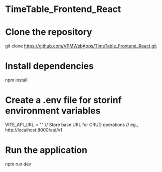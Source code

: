 # TimeTable_Frontend_React

# Clone the repository

git clone https://github.com/VPMWebApps/TimeTable_Frontend_React.git

# Install dependencies

npm install

# Create a .env file for storinf environment variables

VITE_API_URL = "" // Store base URL for CRUD operations
// eg., http://localhost:8000/api/v1

# Run the application

npm run dev